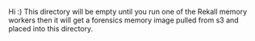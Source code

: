 Hi :)
This directory will be empty until you run one of the Rekall memory 
workers then it will get a forensics memory image pulled from s3 and
placed into this directory.
